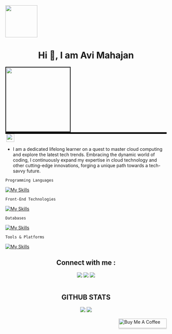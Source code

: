 <div style="display: flex; flex-direction: column;">
  <img align="left" src="https://cdn.dribbble.com/users/1277312/screenshots/14733298/media/39b1045e593737587dd60e42c8422d1f.gif" width="100"/>
  <h1 align="center">Hi 👋, I am <b>Avi Mahajan</b></h1>
</div>

<div style="display :flex; flex-direction: column; border: 3px;">
  <img align="left" src="https://readme-typing-svg.herokuapp.com/?lines=%20Nex.plorer;%20Code.vator;%20Learn.ophile&font=Comfortaa" border="2px" width="200vw"/>
  <div style="border-bottom: 5px solid black;"></div>
  <img align="right" src="https://komarev.com/ghpvc/?username=ItsKishnA&color=red&label=Profile+Views&style=for-the-badge" height=25px/>
</div>


<!-- > Nex.plorer | Code.vator | Learn.ophiile -->

- I am a dedicated lifelong learner on a quest to master cloud computing and explore the latest tech trends. Embracing the dynamic world of coding, I continuously expand my expertise in cloud technology and other cutting-edge innovations, forging a unique path towards a tech-savvy future.

```Programming Languages```

[![My Skills](https://skills.thijs.gg/icons?i=cpp,c,js,python&theme=light)](https://skills.thijs.gg)

```Front-End Technologies```

[![My Skills](https://skills.thijs.gg/icons?i=react,html,css&theme=light&perline=6)](https://skills.thijs.gg)

```Databases```

[![My Skills](https://skills.thijs.gg/icons?i=mysql,postgresql,oracle&theme=light)](https://skills.thijs.gg)

```Tools & Platforms```

[![My Skills](https://skills.thijs.gg/icons?i=powershell,vscode,git,github,aws,figma,photoshop&theme=light&perline=6)](https://skills.thijs.gg)

<h2 align="center">Connect with me :</h2>
<div align="center">
  <a href="https://www.discord.com/users/el.avi.ator" target="_blank"><img src="https://img.shields.io/static/v1?style=for-the-badge&message=Discord&color=5865F2&logo=Discord&logoColor=FFFFFF&label"/></a>
  <a href="https://www.linkedin.com/in/avi-mahajan-62a10a247/" target="_blank"><img src="https://img.shields.io/static/v1?style=for-the-badge&message=LinkedIn&color=0A66C2&logo=LinkedIn&logoColor=FFFFFF&label"/></a>
  <a href="https://twitter.com/Kishna2401" target="_blank"><img src="https://img.shields.io/static/v1?style=for-the-badge&message=Twitter&color=1D9BF0&logo=Twitter&logoColor=FFFFFF&label"/></a>
  <br/>
  <br/>
</div>
<!--
<ul>
  <li><a href="mailto:kishnayc@gmail.com">Mail</a></li>
  <li><a href="https://www.linkedin.com/in/avi-mahajan-62a10a247/">LinkedIn</a></li>
  <li><a href="https://twitter.com/Kishna2401">Twitter</a></li>
</ul>
-->
<!--
<div>
  <img align="center" src="https://github-readme-stats.vercel.app/api?username=ItsKishnA&show_icons=true&theme=gotham"/>
  <img align="center" src="https://github-readme-stats.vercel.app/api?username=ItsKishnA&show_icons=true&theme=dracula&hide=stars,issues"/>
</div>
-->

<h2 align="center">GITHUB STATS</h2>
<div align="center">
  <img src="https://github-readme-stats.vercel.app/api?username=ItsKishnA&theme=dracula&hide_border=false&include_all_commits=true&count_private=true&hide=prs,contribs&card_width=450"/>
  <img src="https://github-readme-streak-stats.herokuapp.com?user=ItsKishnA&theme=dark"/>
</div>


<!--
📊 &nbsp;**This week I spent my time on**
![Wakatime stats](https://github-readme-stats-taupe-two.vercel.app/api/wakatime?username=el_avi_ator&hide_title=true&hide_border=true&langs_count=5&bg_color=00000000&text_color=777)
-->
<br/>
<!--buy me a coffee tag at right-->
<div>
  <a href="https://www.buymeacoffee.com/el.AvI.ator">
    <img align="right" src="https://www.buymeacoffee.com/assets/img/custom_images/orange_img.png" alt="Buy Me A Coffee" style="height: 30px !important;width: 150px !important;box-shadow: 0px 3px 2px 0px rgba(190, 190, 190, 0.5) !important;-webkit-box-shadow: 0px 3px 2px 0px rgba(190, 190, 190, 0.5) !important;" />
  </a>
</div>